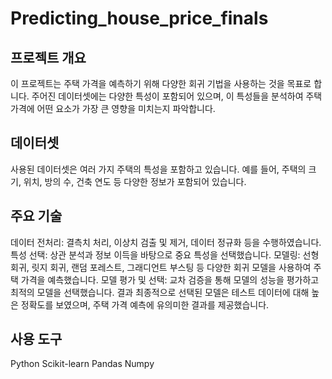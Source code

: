 # Predicting_house_price_finals


## 프로젝트 개요
이 프로젝트는 주택 가격을 예측하기 위해 다양한 회귀 기법을 사용하는 것을 목표로 합니다. 주어진 데이터셋에는 다양한 특성이 포함되어 있으며, 이 특성들을 분석하여 주택 가격에 어떤 요소가 가장 큰 영향을 미치는지 파악합니다.


## 데이터셋
사용된 데이터셋은 여러 가지 주택의 특성을 포함하고 있습니다. 예를 들어, 주택의 크기, 위치, 방의 수, 건축 연도 등 다양한 정보가 포함되어 있습니다.


## 주요 기술
데이터 전처리: 결측치 처리, 이상치 검출 및 제거, 데이터 정규화 등을 수행하였습니다.
특성 선택: 상관 분석과 정보 이득을 바탕으로 중요 특성을 선택했습니다.
모델링: 선형 회귀, 릿지 회귀, 랜덤 포레스트, 그래디언트 부스팅 등 다양한 회귀 모델을 사용하여 주택 가격을 예측했습니다.
모델 평가 및 선택: 교차 검증을 통해 모델의 성능을 평가하고 최적의 모델을 선택했습니다.
결과
최종적으로 선택된 모델은 테스트 데이터에 대해 높은 정확도를 보였으며, 주택 가격 예측에 유의미한 결과를 제공했습니다.


## 사용 도구
Python
Scikit-learn
Pandas
Numpy
